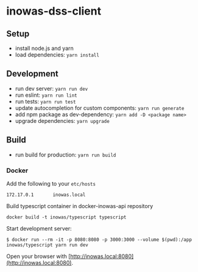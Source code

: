 # inowas-dss-client

## Setup

* install node.js and yarn
* load dependencies: `yarn install`


## Development

* run dev server: `yarn run dev`
* run eslint: `yarn run lint`
* run tests: `yarn run test`
* update autocompletion for custom components: `yarn run generate`
* add npm package as dev-dependency: `yarn add -D <package name>`
* upgrade dependencies: `yarn upgrade`

## Build

* run build for production: `yarn run build`

### Docker
Add the following to your `etc/hosts`

```
172.17.0.1       inowas.local
```

Build typescript container in docker-inowas-api repository

```
docker build -t inowas/typescript typescript
```

Start development server:

```
$ docker run --rm -it -p 8080:8080 -p 3000:3000 --volume $(pwd):/app inowas/typescript yarn run dev
```

Open your browser with [http://inowas.local:8080](http://inowas.local:8080).
